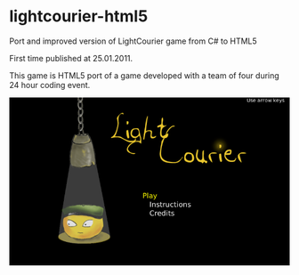 # lightcourier-html5
Port and improved version of LightCourier game from C# to HTML5

First time published at 25.01.2011. 

This game is HTML5 port of a game developed with a team of four during 24 hour coding event.

![LightCourier start menu](https://raw.githubusercontent.com/ighea/lightcourier-html5/master/lightcourier.png)


